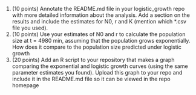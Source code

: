 1. (10 points) Annotate the README.md file in your logistic_growth repo with more detailed information about the analysis. Add a section on the results and include the estimates for N0, r and K (mention which *.csv file you used).
2.  (10 points) Use your estimates of N0 and r to calculate the population size at t = 4980 min, assuming that the population grows exponentially. How does it compare to the population size predicted under logistic growth
3.  (20 points) Add an R script to your repository that makes a graph comparing the exponential and logistic growth curves (using the same parameter estimates you found). Upload this graph to your repo and include it in the README.md file so it can be viewed in the repo homepage
